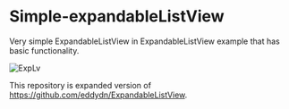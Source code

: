 # Simple-expandableListView

Very simple ExpandableListView in ExpandableListView example that has basic functionality. 

![ExpLv](C:\Users\Azuolas\Desktop\Screenshot (99))

This repository is expanded version of https://github.com/eddydn/ExpandableListView. 
